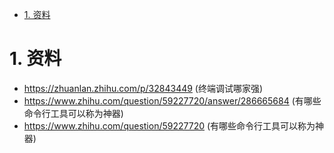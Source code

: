 

<!-- TOC -->

- [1. 资料](#1-资料)

<!-- /TOC -->


<a id="markdown-1-资料" name="1-资料"></a>
# 1. 资料

* https://zhuanlan.zhihu.com/p/32843449 (终端调试哪家强)
* https://www.zhihu.com/question/59227720/answer/286665684 (有哪些命令行工具可以称为神器)
* https://www.zhihu.com/question/59227720 (有哪些命令行工具可以称为神器)
